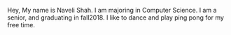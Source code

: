 Hey, My name is Naveli Shah. I am majoring in Computer Science. I am a senior, and graduating in fall2018. I like to dance and play ping pong for my free time.
